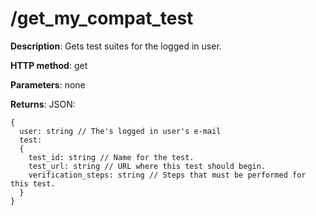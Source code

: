# /get\_my\_compat\_test #
**Description**: Gets test suites for the logged in user.

**HTTP method**: get

**Parameters**: none

**Returns**: JSON:
```
{
  user: string // The's logged in user's e-mail
  test: 
  {
    test_id: string // Name for the test.
    test_url: string // URL where this test should begin.
    verification_steps: string // Steps that must be performed for this test.
  }
}
```